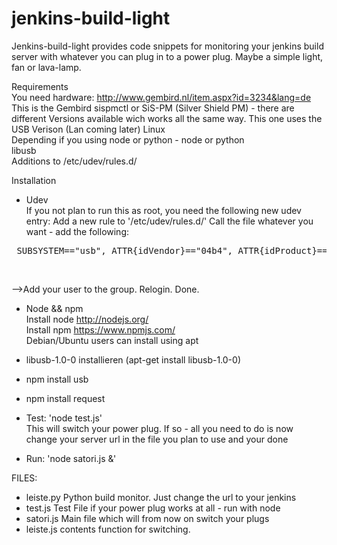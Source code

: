 # jenkins-build-light

Jenkins-build-light provides code snippets for monitoring your jenkins build server with whatever you can plug in to a power plug.
Maybe a simple light, fan or lava-lamp. 

Requirements<br>
You need hardware: http://www.gembird.nl/item.aspx?id=3234&lang=de <br>
This is the Gembird sispmctl or SiS-PM (Silver Shield PM) - there are different Versions available wich works all the same way. 
This one uses the USB Verison (Lan coming later)
Linux <br>
Depending if you using node or python - node or python <br>
libusb <br>
Additions to /etc/udev/rules.d/ <br>


Installation<br>
* Udev <br>
If you not plan to run this as root, you need the following new udev entry: 
Add a new rule to '/etc/udev/rules.d/' Call the file whatever you want - add the following:<br>
<pre> SUBSYSTEM=="usb", ATTR{idVendor}=="04b4", ATTR{idProduct}=="fd13", MODE="0666", GROUP="myusbgroup" </pre><br> 
-->Add your user to the group. Relogin. Done.<br>

* Node && npm <br>
Install node http://nodejs.org/ <br>
Install npm https://www.npmjs.com/ <br>
Debian/Ubuntu users can install using apt <br>

* libusb-1.0-0 installieren (apt-get install libusb-1.0-0) <br>
* npm install usb <br>
* npm install request
* Test: 'node test.js'  <br>
This will switch your power plug. If so - all you need to do is now change your server url in the file you plan to use and your done<br>
* Run: 'node satori.js &' <br>


FILES:
- leiste.py
Python build monitor. Just change the url to your jenkins
- test.js 
Test File if your power plug works at all - run with node
- satori.js 
Main file which will from now on switch your plugs 
- leiste.js 
contents function for switching. 












